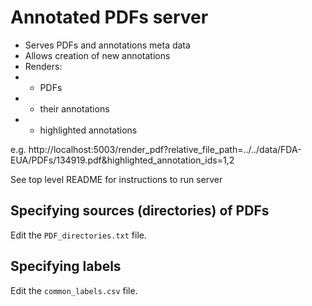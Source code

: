 # Annotated PDFs server

* Serves PDFs and annotations meta data
* Allows creation of new annotations
* Renders:
* * PDFs
* * their annotations
* * highlighted annotations

e.g. http://localhost:5003/render_pdf?relative_file_path=../../data/FDA-EUA/PDFs/134919.pdf&highlighted_annotation_ids=1,2

See top level README for instructions to run server

## Specifying sources (directories) of PDFs

Edit the `PDF_directories.txt` file.

## Specifying labels

Edit the `common_labels.csv` file.
